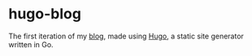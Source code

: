 # hugo-blog

The first iteration of my [blog](https://github.com/mattdean1/blog), made using [Hugo](https://gohugo.io/), a static site generator written in Go.
